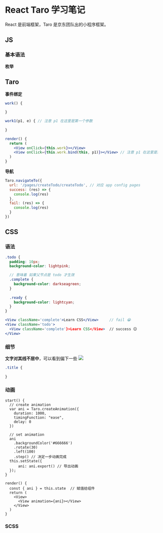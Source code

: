 # React Taro 学习笔记

React 是前端框架，Taro 是京东团队出的小程序框架。

## JS

### 基本语法

**枚举**


## Taro

**事件绑定**

```jsx
work() {

}

work1(p1, e) { // 注意 p1 在这里是第一个参数
  
}

render() {
  return (
    <View onClick={this.work}></View>
    <View onClick={this.work.bind(this, p1)}></View> // 注意 p1 在这里是第二个参数
  )
}
```

**导航**

```jsx
Taro.navigateTo({
  url: '/pages/createTodo/createTodo', // 对应 app config pages
  success: (res) => {
    console.log(res)
  },
  fail: (res) => {
    console.log(res)
  }
})
```



## CSS



### 语法
```scss
.todo {
  padding: 10px;
  background-color: lightpink;

  // 意味着 如果父节点是 todo 才生效
  .complete {
    background-color: darkseagreen;
  }
  
  .ready {
    background-color: lightcyan;
  }
}
```
```jsx
<View className='complete'>Learn CSS</View>     // fail 😭
<View className='todo'>
  <View className='complete'}>Learn CSS</View>  // success 😊
</View>
```



### 细节

**文字对其线不居中**，可以看到偏下一些
![](https://tva1.sinaimg.cn/large/007S8ZIlgy1gfjjabrb5nj30jg03g0sp.jpg)

```css
.title {
  
}
```

### 动画

```react
start() {
  // create animation
  var ani = Taro.createAnimation({
    duration: 1000,
    timingFunction: "ease",
    delay: 0
  })

  // set animation 
  ani
    .backgroundColor('#666666')
    .rotate(30)
    .left(100)
    .step() // 决定一步动画完成
  this.setState({
      ani: ani.export() // 导出动画
  });
}

render() {
  const { ani } = this.state  // 赋值给组件
  return (
  	<View>
      <View animation={ani}></View> 
    </View>
  )
}
```

### SCSS

